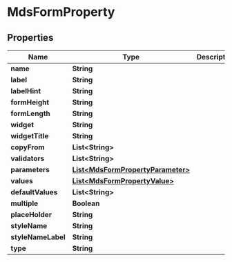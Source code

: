 
# MdsFormProperty

## Properties
Name | Type | Description | Notes
------------ | ------------- | ------------- | -------------
**name** | **String** |  | 
**label** | **String** |  | 
**labelHint** | **String** |  | 
**formHeight** | **String** |  | 
**formLength** | **String** |  | 
**widget** | **String** |  | 
**widgetTitle** | **String** |  | 
**copyFrom** | **List&lt;String&gt;** |  | 
**validators** | **List&lt;String&gt;** |  | 
**parameters** | [**List&lt;MdsFormPropertyParameter&gt;**](MdsFormPropertyParameter.md) |  | 
**values** | [**List&lt;MdsFormPropertyValue&gt;**](MdsFormPropertyValue.md) |  | 
**defaultValues** | **List&lt;String&gt;** |  | 
**multiple** | **Boolean** |  | 
**placeHolder** | **String** |  | 
**styleName** | **String** |  | 
**styleNameLabel** | **String** |  | 
**type** | **String** |  | 



